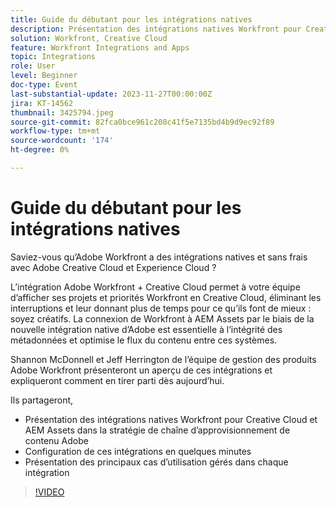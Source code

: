 ```yaml
---
title: Guide du débutant pour les intégrations natives
description: Présentation des intégrations natives Workfront pour Creative Cloud et AEM Assets dans la stratégie de chaîne d’approvisionnement de contenu Adobe
solution: Workfront, Creative Cloud
feature: Workfront Integrations and Apps
topic: Integrations
role: User
level: Beginner
doc-type: Event
last-substantial-update: 2023-11-27T00:00:00Z
jira: KT-14562
thumbnail: 3425794.jpeg
source-git-commit: 82fca0bce961c208c41f5e7135bd4b9d9ec92f89
workflow-type: tm+mt
source-wordcount: '174'
ht-degree: 0%

---
```



# Guide du débutant pour les intégrations natives

Saviez-vous qu’Adobe Workfront a des intégrations natives et sans frais avec Adobe Creative Cloud et Experience Cloud ?

L’intégration Adobe Workfront + Creative Cloud permet à votre équipe d’afficher ses projets et priorités Workfront en Creative Cloud, éliminant les interruptions et leur donnant plus de temps pour ce qu’ils font de mieux : soyez créatifs. La connexion de Workfront à AEM Assets par le biais de la nouvelle intégration native d’Adobe est essentielle à l’intégrité des métadonnées et optimise le flux du contenu entre ces systèmes.

Shannon McDonnell et Jeff Herrington de l’équipe de gestion des produits Adobe Workfront présenteront un aperçu de ces intégrations et expliqueront comment en tirer parti dès aujourd’hui.

Ils partageront,

* Présentation des intégrations natives Workfront pour Creative Cloud et AEM Assets dans la stratégie de chaîne d’approvisionnement de contenu Adobe
* Configuration de ces intégrations en quelques minutes
* Présentation des principaux cas d’utilisation gérés dans chaque intégration

>[!VIDEO](https://video.tv.adobe.com/v/3425794/?learn=on)

